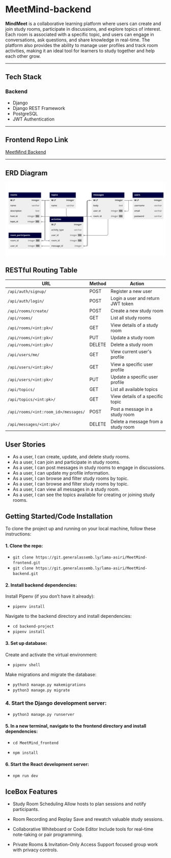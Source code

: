 # MeetMind-backend

**MindMeet** is a collaborative learning platform where users can create and join study rooms, participate in discussions, and explore topics of interest. Each room is associated with a specific topic, and users can engage in conversations, ask questions, and share knowledge in real-time. The platform also provides the ability to manage user profiles and track room activities, making it an ideal tool for learners to study together and help each other grow.

---

## Tech Stack

### Backend

- Django
- Django REST Framework
- PostgreSQL
- JWT Authentication


---

## Frontend Repo Link

[MeetMind Backend](https://git.generalassemb.ly/lama-asiri/MeetMind-frontend)

---
## ERD Diagram

![ERD Diagram](ERD.jpeg)

## RESTful Routing Table

| URL                                  | Method | Action                             |
| ------------------------------------ | ------ | ---------------------------------- |
| `/api/auth/signup/`                  | POST   | Register a new user                |
| `/api/auth/login/`                   | POST   | Login a user and return JWT token  |
| `/api/rooms/create/`                 | POST   | Create a new study room            |
| `/api/rooms/`                        | GET    | List all study rooms               |
| `/api/rooms/<int:pk>/`               | GET    | View details of a study room       |
| `/api/rooms/<int:pk>/`               | PUT    | Update a study room                |
| `/api/rooms/<int:pk>/`               | DELETE | Delete a study room                |       
| `/api/users/me/`                     | GET    | View current user's profile        |
| `/api/users/<int:pk>/`               | GET    | View a specific user profile       |
| `/api/users/<int:pk>/`               | PUT    | Update a specific user profile     |
| `/api/topics/`                       | GET    | List all available topics          |
| `/api/topics/<int:pk>/`              | GET    | View details of a specific topic   |
| `/api/rooms/<int:room_id>/messages/` | POST   | Post a message in a study room     |
| `/api/messages/<int:pk>/`            | DELETE | Delete a message from a study room |

## User Stories 
- As a user, I can create, update, and delete study rooms.
- As a user, I can join and participate in study rooms.
- As a user, I can post messages in study rooms to engage in discussions.
- As a user, I can update my profile information.
- As a user, I can browse and filter study rooms by topic.
- As a user, I can browse and filter study rooms by topic.
- As a user, I can view all messages in a study room.
- As a user, I can see the topics available for creating or joining study rooms.

## Getting Started/Code Installation

To clone the project up and running on your local machine, follow these instructions:

#### 1. Clone the repo:

- `git clone https://git.generalassemb.ly/lama-asiri/MeetMind-frontend.git`
- `git clone https://git.generalassemb.ly/lama-asiri/MeetMind-backend.git`

#### 2. Install backend dependencies:

Install Pipenv (if you don’t have it already):

- `pipenv install`

Navigate to the backend directory and install dependencies:

- `cd backend-project`
- `pipenv install`


#### 3. Set up database:

Create and activate the virtual environment:

- `pipenv shell`

Make migrations and migrate the database:

- `python3 manage.py makemigrations`
- `python3 manage.py migrate`

### 4. Start the Django development server:

- `python3 manage.py runserver`


#### 5. In a new terminal, navigate to the frontend directory and install dependencies:

- `cd MeetMind_frontend`
  
- `npm install`

#### 6. Start the React development server:

- `npm run dev`

## IceBox Features
- Study Room Scheduling
Allow hosts to plan sessions and notify participants.

- Room Recording and Replay
Save and rewatch valuable study sessions.

- Collaborative Whiteboard or Code Editor
Include tools for real-time note-taking or pair programming.

- Private Rooms & Invitation-Only Access
Support focused group work with privacy controls.




